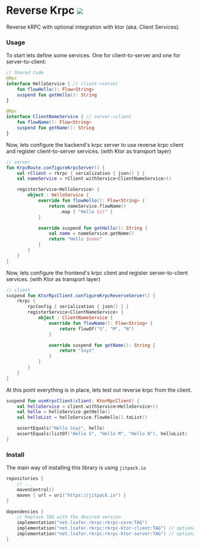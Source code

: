 # Reverse Krpc [![](https://jitpack.io/v/net.lsafer/rkrpc.svg)](https://jitpack.io/#net.lsafer/rkrpc)

Reverse kRPC with optional integration with ktor (aka. Client Services).

### Usage

To start lets define some services. One for client-to-server and one for server-to-client:

```kotlin
// Shared Code
@Rpc
interface HelloService { // client->server
    fun flowHello(): Flow<String>
    suspend fun getHello(): String
}

@Rpc
interface ClientNameService { // server->client
    fun flowName(): Flow<String>
    suspend fun getName(): String
}
```

Now, lets configure the backend's krpc server to use reverse krpc client
and register client-to-server services. (with Ktor as transport layer)

```kotlin
// server
fun KrpcRoute.configureKrpcServer() {
    val rClient = rkrpc { serialization { json() } }
    val nameService = rClient.withService<ClientNameService>()

    registerService<HelloService> {
        object : HelloService {
            override fun flowHello(): Flow<String> {
                return nameService.flowName()
                    .map { "Hello $it" }
            }

            override suspend fun getHello(): String {
                val name = nameService.getName()
                return "Hello $name"
            }
        }
    }
}
```

Now, lets configure the frontend's krpc client and register
server-to-client services. (with Ktor as transport layer)

```kotlin
// client
suspend fun KtorRpcClient.configureKrpcReverseServer() {
    rkrpc {
        rpcConfig { serialization { json() } }
        registerService<ClientNameService> {
            object : ClientNameService {
                override fun flowName(): Flow<String> {
                    return flowOf("S", "M", "N")
                }

                override suspend fun getName(): String {
                    return "Sxyz"
                }
            }
        }
    }
}
```

At this point everything is in place, lets test out reverse krpc from the client.

```kotlin
suspend fun useKrpcClient(client: KtorRpcClient) {
    val helloService = client.withService<HelloService>()
    val hello = helloService.getHello()
    val helloList = helloService.flowHello().toList()

    assertEquals("Hello Sxyz", hello)
    assertEquals(listOf("Hello S", "Hello M", "Hello N"), helloList)
}
```

### Install

The main way of installing this library is
using `jitpack.io`

```kts
repositories {
    // ...
    mavenCentral()
    maven { url = uri("https://jitpack.io") }
}

dependencies {
    // Replace TAG with the desired version
    implementation("net.lsafer.rkrpc:rkrpc-core:TAG")
    implementation("net.lsafer.rkrpc:rkrpc-ktor-client:TAG") // optional
    implementation("net.lsafer.rkrpc:rkrpc-ktor-server:TAG") // optional
}
```
